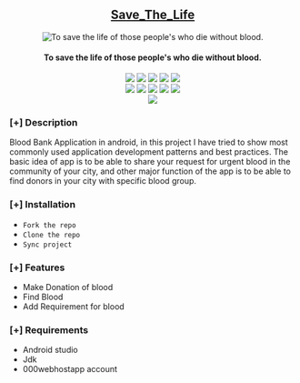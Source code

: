 <h2 align="center"><u>Save_The_Life </u></h2>

<div align="center">
    
![To save the life of those people's who die without blood.](https://media0.giphy.com/media/xT9IgkwR8wkzvDh68M/giphy.gif?cid=790b761185b35dc328a0649b664752b45ae73a006439a0ac&rid=giphy.gif&ct=g)
    
</div>

<h4 align="center"> To save the life of those people's who die without blood. </h4>

<p align="center">
    <img src="https://img.shields.io/github/stars/Aditya664/Save_The_Life?style=for-the-badge&color=orange">
    <img src="https://img.shields.io/github/forks/Aditya664/Save_The_Life?style=for-the-badge&color=purple">
    <img src="https://img.shields.io/github/license/Aditya664/Save_The_Life?style=for-the-badge&color=blue">
    <img src="https://img.shields.io/github/issues/Aditya664/Save_The_Life?style=for-the-badge&color=red">
    <img src="https://img.shields.io/github/contributors/Aditya664/Save_The_Life?style=for-the-badge&color=cyan">
<br>
    <img src="https://img.shields.io/badge/Author-Aditya Deshmukh-magenta?style=flat-square">
    <img src="https://img.shields.io/badge/Open%20Source-Yes-orange?style=flat-square">
    <img src="https://img.shields.io/badge/Maintained-Yes-cyan?style=flat-square">
    <img src="https://img.shields.io/badge/Made%20In-India-green?style=flat-square">
    <img src="https://img.shields.io/badge/Written%20In-Java-blue?style=flat-square">
<br>
    <img src="https://github-readme-stats.vercel.app/api/pin/?username=Aditya664&repo=Save_The_Life&theme=synthwave">
</p>

### [+] Description
Blood Bank Application in android, in this project I have tried to show most commonly used application development patterns and best practices. The basic idea of app is to be able to share your request for urgent blood in the community of your city, and other major function of the app is to be able to find donors in your city with specific blood group.

### [+] Installation
 - `Fork the repo`
 - `Clone the repo`
 - `Sync project`

### [+] Features
 - Make Donation of blood
 - Find Blood
 - Add Requirement for blood

### [+] Requirements
 - Android studio
 - Jdk
 - 000webhostapp account

